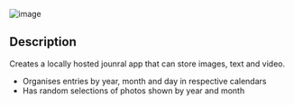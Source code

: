 ![image](https://github.com/user-attachments/assets/128a3324-0bcd-4357-849a-61475f4ace0e)

## Description

Creates a locally hosted jounral app that can store images, text and video.

* Organises entries by year, month and day in respective calendars
* Has random selections of photos shown by year and month
